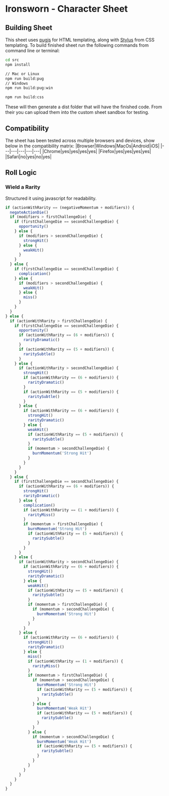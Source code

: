 # Ironsworn - Character Sheet
## Building Sheet
This sheet uses [pugjs](https://www.google.com) for HTML templating, along with [Stylus](https://www.google.com) from CSS templating.
To build finished sheet run the following commands from command line or terminal:
```bash
cd src
npm install

// Mac or Linux
npm run build:pug 
// Windows
npm run build:pug:win

npm run build:css
```
These will then generate a dist folder that will have the finished code. From their you can upload them into the custom sheet sandbox for testing.
## Compatibility
The sheet has been tested across multiple browsers and devices, show below in the compatibility matrix:
|Browser|Windows|MacOs|Android|iOS|
|---|---|---|---|---|
|Chrome|yes|yes|yes|yes|
|Firefox|yes|yes|yes|yes|
|Safari|no|yes|no|yes|

## Roll Logic
### Wield a Rarity
Structured it using javascript for readability.
```javascript
if (actionWithRarity == (negativeMomentum + modifiers)) {
  negateActionDie()
  if (modifiers > firstChallengeDie) {
    if (firstChallengeDie == secondChallengeDie) {
      opportunity()
    } else {
      if (modifiers > secondChallengeDie) {
        strongHit()
      } else {
        weakHit()
      }
    }
  } else {
    if (firstChallengeDie == secondChallengeDie) {
      complication()
    } else {
      if (modifiers > secondChallengeDie) {
        weakHit()
      } else {
        miss()
      }
    }
  }
} else {
  if (actionWithRarity > firstChallengeDie) {
    if (firstChallengeDie == secondChallengeDie) {
      opportunity()
      if (actionWithRarity == (6 + modifiers)) {
        rarityDramatic()
      }
      if (actionWithRarity == (5 + modifiers)) {
        raritySubtle()
      }
    } else {
      if (actionWithRarity > secondChallengeDie) {
        strongHit()
        if (actionWithRarity == (6 + modifiers)) {
          rarityDramatic()
        }
        if (actionWithRarity == (5 + modifiers)) {
          raritySubtle()
        }
      } else {
        if (actionWithRarity == (6 + modifiers)) {
          strongHit()
          rarityDramatic()
        } else {
          weakHit()
          if (actionWithRarity == (5 + modifiers)) {
            raritySubtle()
          }
          if (momentum > secondChallengeDie) {
            burnMomentum('Strong Hit')
          }
        }
      }
    }
  } else {
    if (firstChallengeDie == secondChallengeDie) {
      if (actionWithRarity == (6 + modifiers)) {
        strongHit()
        rarityDramatic()
      } else {
        complication()
        if (actionWithRarity == (1 + modifiers)) {
          rarityMiss()
        }
        if (momentum > firstChallengeDie) {
          burnMomentum('Strong Hit')
          if (actionWithRarity == (5 + modifiers)) {
            raritySubtle()
          }
        }
      }
    } else {
      if (actionWithRarity > secondChallengeDie) {
        if (actionWithRarity == (6 + modifiers)) {
          strongHit()
          rarityDramatic()
        } else {
          weakHit()
          if (actionWithRarity == (5 + modifiers)) {
            raritySubtle()
          }
          if (momentum > firstChallengeDie) {
            if (momentum > secondChallengeDie) {
              burnMomentum('Strong Hit')
            }
          }
        }
      } else {
        if (actionWithRarity == (6 + modifiers)) {
          strongHit()
          rarityDramatic()
        } else {
          miss()
          if (actionWithRarity == (1 + modifiers)) {
            rarityMiss()
          }
          if (momentum > firstChallengeDie) {
            if (momentum > secondChallengeDie) {
              burnMomentum('Strong Hit')
              if (actionWithRarity == (5 + modifiers)) {
                raritySubtle()
              }
            } else {
              burnMomentum('Weak Hit')
              if (actionWithRarity == (5 + modifiers)) {
                raritySubtle()
              }
            }
          } else {
            if (momentum > secondChallengeDie) {
              burnMomentum('Weak Hit')
              if (actionWithRarity == (5 + modifiers)) {
                raritySubtle()
              }
            }
          }
        }
      }
    }
  }
}
```
